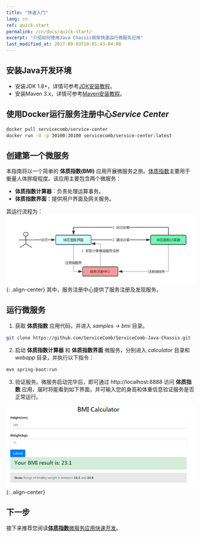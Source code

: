 ```yaml
---
title: "快速入门"
lang: cn
ref: quick-start
permalink: /cn/docs/quick-start/
excerpt: "介绍如何使用Java Chassis框架快速运行微服务应用"
last_modified_at: 2017-09-03T10:01:43-04:00
---
```


## 安装Java开发环境
* 安装JDK 1.8+，详情可参考[JDK安装教程](https://docs.oracle.com/javase/8/docs/technotes/guides/install/install_overview.html)。
* 安装Maven 3.x，详情可参考[Maven安装教程](https://maven.apache.org/install.html)。

## 使用Docker运行服务注册中心*Service Center*
```bash
docker pull servicecomb/service-center
docker run -d -p 30100:30100 servicecomb/service-center:latest
```

## 创建第一个微服务
本指南将以一个简单的 **体质指数(BMI)** 应用开展微服务之旅。[体质指数](https://baike.baidu.com/item/BMI%E6%8C%87%E6%95%B0)主要用于衡量人体胖瘦程度。该应用主要包含两个微服务：
* **体质指数计算器**：负责处理运算事务。
* **体质指数界面**：提供用户界面及网关服务。

其运行流程为：  
![体质指数应用运行流程](/assets/images/quick-start-sample-workflow.png){: .align-center}
其中，服务注册中心提供了服务注册及发现服务。  

## 运行微服务
1. 获取 **体质指数** 应用代码，并进入 *samples -> bmi* 目录。
```bash
git clone https://github.com/ServiceComb/ServiceComb-Java-Chassis.git
```
2. 启动 **体质指数计算器** 和 **体质指数界面** 微服务，分别进入 *calculator* 目录和 *webapp* 目录，并执行以下指令：
```bash
mvn spring-boot:run
```
3. 验证服务。微服务启动完毕后，即可通过 <a>http://localhost:8888</a> 访问 **体质指数** 应用，届时将能看到如下界面，并可输入您的身高和体重信息验证服务是否正常运行。

![体质指数应用运行界面](/assets/images/bmi-interface.png){: .align-center}

## 下一步
接下来推荐您阅读[**体质指数**微服务应用快速开发](/cn/docs/quick-start-bmi/)。
